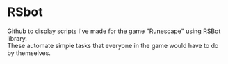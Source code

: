 RSbot
=====

Github to display scripts I've made for the game "Runescape" using RSBot library.  
These automate simple tasks that everyone in the game would have to do by themselves.
